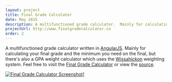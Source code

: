```yaml
---
layout: project
title: Final Grade Calculator
date: May 2015
description: A multifunctioned grade calculator.  Mainly for calculating your final grade and the minimum you need on the final.  Written in AngularJS.
projectUrl: http://www.finalgradecalculator.co
order: 2
---
```

A multifunctioned grade calculator written in <a href="http://angularjs.org" target="_blank">AngularJS</a>.  Mainly for calculating your final grade and the minimum you need on the final, but there's also a GPA weight calculator which uses the <a href="http://wsdweb.org" target="_blank">Wissahickon</a> weighting system.  Feel free to visit the <a href="http://finalgradecalculator.co" target="_blank">Final Grade Calculator</a> or view the <a href="http://github.com/nathanhleung/finalgradecalculator" target="_blank">source</a>.

<a href="http://finalgradecalculator.co" target="_blank">![Final Grade Calculator Screenshot](http://i.imgur.com/5ewnhu2.jpg)]</a>